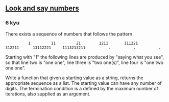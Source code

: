 <h2><a href=https://www.codewars.com/kata/53ea07c9247bc3fcaa00084d/train/javascript target="_blank">Look and say numbers</a></h2><h3>6 kyu</h3><p>There exists a sequence of numbers that follows the pattern</p><pre><code>          1         11         21        1211       111221       312211      13112221     1113213211          .          .          .</code></pre><p>Starting with "1" the following lines are produced by "saying what you see", so that line two is "one one", line three is "two one(s)", line four is "one two one one".</p><p>Write a function that given a starting value as a string, returns the appropriate sequence as a list. The starting value can have any number of digits. The termination condition is a defined by the maximum number of iterations, also supplied as an argument.</p>
